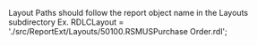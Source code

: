 Layout Paths should follow the report object name in the Layouts subdirectory
Ex.  RDLCLayout = './src/ReportExt/Layouts/50100.RSMUSPurchase Order.rdl';